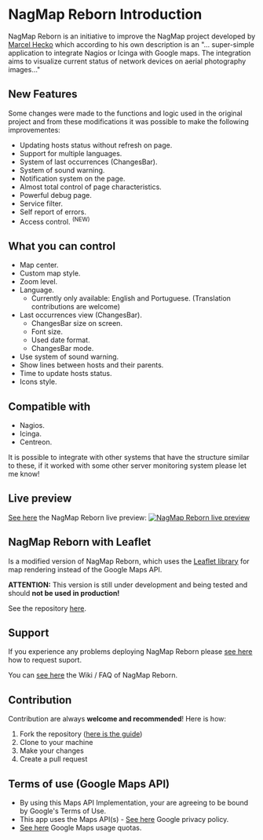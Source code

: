 # NagMap Reborn Introduction

NagMap Reborn is an initiative to improve the NagMap project developed by [Marcel Hecko](https://github.com/hecko) which according to his own description is an "... super-simple application to integrate Nagios or Icinga with Google maps. The integration aims to visualize current status of network devices on aerial photography images..."

## New Features

Some changes were made to the functions and logic used in the original project and from these modifications it was possible to make the following improvementes:

* Updating hosts status without refresh on page.
* Support for multiple languages.
* System of last occurrences (ChangesBar).
* System of sound warning.
* Notification system on the page.
* Almost total control of page characteristics.
* Powerful debug page.
* Service filter.
* Self report of errors.
* Access control. <sup>(NEW)</sup>

## What you can control

* Map center.
* Custom map style.
* Zoom level.
* Language.
  * Currently only available: English and Portuguese. (Translation contributions are welcome)
* Last occurrences view (ChangesBar).
  * ChangesBar size on screen.
  * Font size.
  * Used date format.
  * ChangesBar mode.
* Use system of sound warning.
* Show lines between hosts and their parents.
* Time to update hosts status.
* Icons style.

## Compatible with

* Nagios.
* Icinga.
* Centreon.

It is possible to integrate with other systems that have the structure similar to these, if it worked with some other server monitoring system please let me know!

## Live preview

[See here](https://jocafamaka.github.io) the NagMap Reborn live preview:
[![NagMap Reborn live preview](https://i.imgur.com/Mc26Pn5.png)](https://jocafamaka.github.io)

## NagMap Reborn with Leaflet

Is a modified version of NagMap Reborn, which uses the [Leaflet library](https://leafletjs.com/) for map rendering instead of the Google Maps API.

**ATTENTION:** This version is still under development and being tested and should **not be used in production!**

See the repository [here](https://github.com/jocafamaka/nagmapReborn/tree/leaflet).

## Support

If you experience any problems deploying NagMap Reborn please [see here](https://github.com/jocafamaka/nagmapReborn/wiki/How-to-request-support%3F) how to request suport.

You can [see here](https://github.com/jocafamaka/nagmapReborn/wiki/) the Wiki / FAQ of NagMap Reborn.

## Contribution

Contribution are always **welcome and recommended**! Here is how:

1. Fork the repository ([here is the guide](https://help.github.com/articles/fork-a-repo/))
1. Clone to your machine
1. Make your changes
1. Create a pull request

## Terms of use (Google Maps API)

* By using this Maps API Implementation, your are agreeing to be bound by Google's Terms of Use.
* This app uses the Maps API(s) - [See here](https://cloud.google.com/maps-platform/terms/) Google privacy policy.
* [See here](https://developers.google.com/maps/documentation/javascript/usage) Google Maps usage quotas.